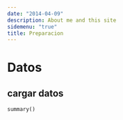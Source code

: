 ```yaml
---
date: "2014-04-09"
description: About me and this site
sidemenu: "true"
title: Preparacion
---
```


# Datos


## cargar datos

``
summary()
``

